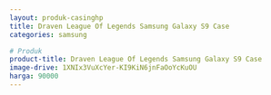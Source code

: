```yaml
---
layout: produk-casinghp
title: Draven League Of Legends Samsung Galaxy S9 Case
categories: samsung

# Produk
product-title: Draven League Of Legends Samsung Galaxy S9 Case
image-drive: 1XNIx3VuXcYer-KI9KiN6jnFaOoYcKuOU
harga: 90000
---
```

